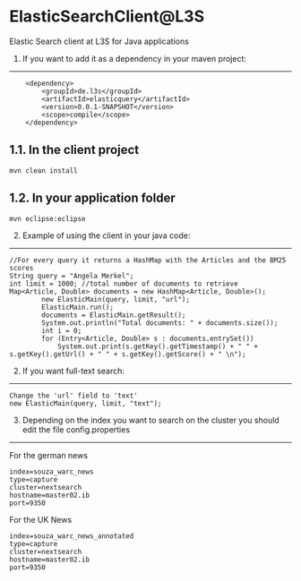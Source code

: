 ElasticSearchClient@L3S
=================

Elastic Search client at L3S for Java applications

1. If you want to add it as a dependency in your maven project:
-----------------------------------

		<dependency>
			<groupId>de.l3s</groupId>
			<artifactId>elasticquery</artifactId>
			<version>0.0.1-SNAPSHOT</version>
			<scope>compile</scope>
		</dependency>
    
1.1. In the client project
-----------------------------------
```
mvn clean install
```

1.2. In your application folder
-----------------------------------
```
mvn eclipse:eclipse
```
2. Example of using the client in your java code:
-----------------------------------
```
//For every query it returns a HashMap with the Articles and the BM25 scores
String query = "Angela Merkel";
int limit = 1000; //total number of documents to retrieve
Map<Article, Double> documents = new HashMap<Article, Double>();
		new ElasticMain(query, limit, "url");
		ElasticMain.run();
		documents = ElasticMain.getResult();
		System.out.println("Total documents: " + documents.size());
		int i = 0;
		for (Entry<Article, Double> s : documents.entrySet())
			System.out.print(s.getKey().getTimestamp() + " " + s.getKey().getUrl() + " " + s.getKey().getScore() + " \n");

```
2. If you want full-text search:
-----------------------------------
```
Change the 'url' field to 'text'
new ElasticMain(query, limit, "text");
```
3. Depending on the index you want to search on the cluster you should edit the file config.properties
-----------------------------------
For the german news
```
index=souza_warc_news
type=capture
cluster=nextsearch
hostname=master02.ib
port=9350

```
For the UK News
```
index=souza_warc_news_annotated
type=capture
cluster=nextsearch
hostname=master02.ib
port=9350

```
